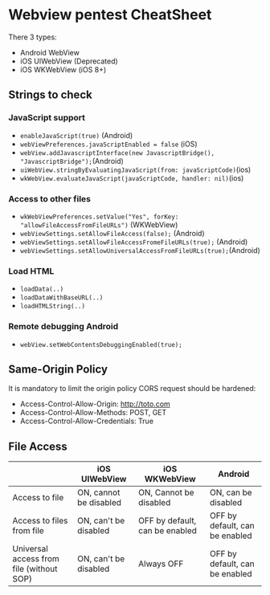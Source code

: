 # Webview pentest CheatSheet

There 3 types:
- Android WebView
- iOS UIWebView (Deprecated)
- iOS WKWebView (iOS 8+)

## Strings to check
### JavaScript support
- `enableJavaScript(true)` (Android)
- `webViewPreferences.javaScriptEnabled = false` (iOS)
- `webView.addJavascriptInterface(new JavascriptBridge(), "JavascriptBridge");`(Android)
- `uiWebView.stringByEvaluatingJavaScript(from: javaScriptCode)`(ios)
- `wkWebView.evaluateJavaScript(javaScriptCode, handler: nil)`(ios)

### Access to other files
- `wkWebViewPreferences.setValue("Yes", forKey: "allowFileAccessFromFileURLs")` (WKWebView)
- `webViewSettings.setAllowFileAccess(false);` (Android)
- `webViewSettings.setAllowFileAccessFromeFileURLs(true);` (Android)
- `webViewSettings.setAllowUniversalAccessFromFileURLs(true);`(Android)
### Load HTML
- `loadData(..)`
- `loadDataWithBaseURL(..)`
- `loadHTMLString(..)`
### Remote debugging Android
- `webView.setWebContentsDebuggingEnabled(true);`


## Same-Origin Policy
It is mandatory to limit the origin policy CORS request should be hardened:
- Access-Control-Allow-Origin: http://toto.com
- Access-Control-Allow-Methods: POST, GET
- Access-Control-Allow-Credentials: True

## File Access

|  | iOS UIWebView | iOS WKWebView | Android |
|--|---------------|---------------|---------|
|Access to file | ON, cannot be disabled | ON, Cannot be disabled | ON, can be disabled |
|Access to files from file | ON, can't be disabled | OFF by default, can be enabled | OFF by default, can be enabled |
|Universal access from file (without SOP)| ON, can't be disabled | Always OFF | OFF by default, can be enabled |


